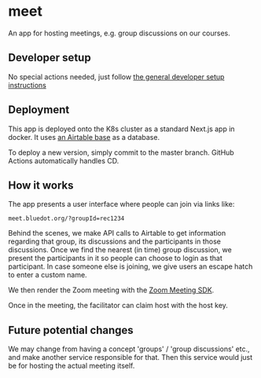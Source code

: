 # meet

An app for hosting meetings, e.g. group discussions on our courses.

## Developer setup

No special actions needed, just follow [the general developer setup instructions](../../README.md#developer-setup-instructions)

## Deployment

This app is deployed onto the K8s cluster as a standard Next.js app in docker. It uses [an Airtable base](https://airtable.com/appPs3sb9BrYZN69z) as a database.

To deploy a new version, simply commit to the master branch. GitHub Actions automatically handles CD.

## How it works

The app presents a user interface where people can join via links like:

```
meet.bluedot.org/?groupId=rec1234
```

Behind the scenes, we make API calls to Airtable to get information regarding that group, its discussions and the participants in those discussions. Once we find the nearest (in time) group discussion, we present the participants in it so people can choose to login as that participant. In case someone else is joining, we give users an escape hatch to enter a custom name.

We then render the Zoom meeting with the [Zoom Meeting SDK](https://developers.zoom.us/docs/meeting-sdk/web/).

Once in the meeting, the facilitator can claim host with the host key.

## Future potential changes

We may change from having a concept 'groups' / 'group discussions' etc., and make another service responsible for that. Then this service would just be for hosting the actual meeting itself.
